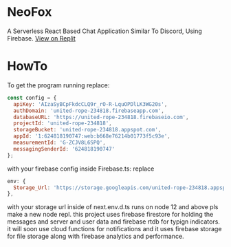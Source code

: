# NeoFox
A Serverless React Based Chat Application Similar To Discord, Using Firebase.
[View on Replit](https://replit.com/@Spotandjake/NeoFox)
# HowTo
To get the program running replace: 
```js
const config = {
  apiKey: 'AIzaSyBCpFkdcCLQ9r_rO-R-LquOPDlLK3WG20s',
  authDomain: 'united-rope-234818.firebaseapp.com',
  databaseURL: 'https://united-rope-234818.firebaseio.com',
  projectId: 'united-rope-234818',
  storageBucket: 'united-rope-234818.appspot.com',
  appId: '1:624818190747:web:b668e76214b01773f5c93e',
  measurementId: 'G-ZCJV8L6SPQ',
  messagingSenderId: '624818190747'
};
```
with your firebase config inside Firebase.ts:
replace 
```js
env: {
  Storage_Url: 'https://storage.googleapis.com/united-rope-234818.appspot.com'
},
``` 
with your storage url inside of next.env.d.ts
runs on node 12 and above
pls make a new node repl. this project uses firebase firestore for holding the messages and server and user data and firebase rtdb for typign indicators. it will soon use cloud functions for notifications and it uses firebase storage for file storage along with firebase analytics and performance.
